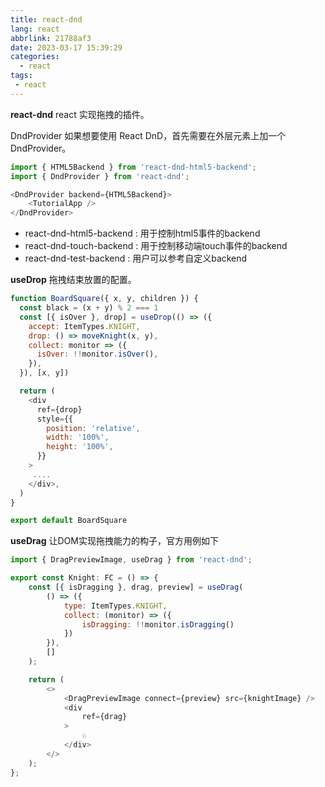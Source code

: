 ```yaml
---
title: react-dnd
lang: react
abbrlink: 21788af3
date: 2023-03-17 15:39:29
categories:
  - react
tags:
 - react
---
```


**react-dnd**
react 实现拖拽的插件。 

DndProvider
如果想要使用 React DnD，首先需要在外层元素上加一个 DndProvider。
<!-- more -->
```javascript
import { HTML5Backend } from 'react-dnd-html5-backend';
import { DndProvider } from 'react-dnd';

<DndProvider backend={HTML5Backend}>
    <TutorialApp />
</DndProvider>
```

+ react-dnd-html5-backend : 用于控制html5事件的backend
+ react-dnd-touch-backend : 用于控制移动端touch事件的backend
+ react-dnd-test-backend : 用户可以参考自定义backend


**useDrop** 拖拽结束放置的配置。

```javascript
function BoardSquare({ x, y, children }) {
  const black = (x + y) % 2 === 1
  const [{ isOver }, drop] = useDrop(() => ({
    accept: ItemTypes.KNIGHT,
    drop: () => moveKnight(x, y),
    collect: monitor => ({
      isOver: !!monitor.isOver(),
    }),
  }), [x, y])

  return (
    <div
      ref={drop}
      style={{
        position: 'relative',
        width: '100%',
        height: '100%',
      }}
    >
     ....
    </div>,
  )
}

export default BoardSquare
```

**useDrag**
让DOM实现拖拽能力的构子，官方用例如下
```javascript
import { DragPreviewImage, useDrag } from 'react-dnd';

export const Knight: FC = () => {
    const [{ isDragging }, drag, preview] = useDrag(
        () => ({
            type: ItemTypes.KNIGHT,
            collect: (monitor) => ({
                isDragging: !!monitor.isDragging()
            })
        }),
        []
    );

    return (
        <>
            <DragPreviewImage connect={preview} src={knightImage} />
            <div
                ref={drag}
            >
                ♘
            </div>
        </>
    );
};
```